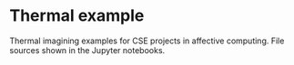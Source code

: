 # Thermal example
Thermal imagining examples for CSE projects in affective computing.
File sources shown in the Jupyter notebooks.
